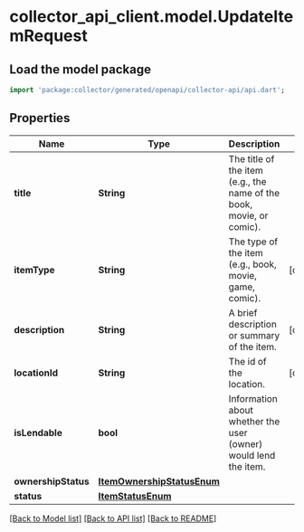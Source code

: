 # collector_api_client.model.UpdateItemRequest

## Load the model package
```dart
import 'package:collector/generated/openapi/collector-api/api.dart';
```

## Properties
Name | Type | Description | Notes
------------ | ------------- | ------------- | -------------
**title** | **String** | The title of the item (e.g., the name of the book, movie, or comic). | 
**itemType** | **String** | The type of the item (e.g., book, movie, game, comic). | [optional] 
**description** | **String** | A brief description or summary of the item. | [optional] 
**locationId** | **String** | The id of the location. | [optional] 
**isLendable** | **bool** | Information about whether the user (owner) would lend the item. | 
**ownershipStatus** | [**ItemOwnershipStatusEnum**](ItemOwnershipStatusEnum.md) |  | 
**status** | [**ItemStatusEnum**](ItemStatusEnum.md) |  | 

[[Back to Model list]](../README.md#documentation-for-models) [[Back to API list]](../README.md#documentation-for-api-endpoints) [[Back to README]](../README.md)


